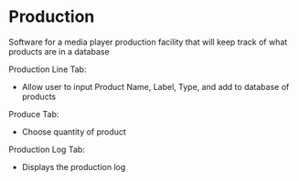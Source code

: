 # Production
Software for a media player production facility that will keep track of what products are in a database

Production Line Tab:
  - Allow user to input Product Name, Label, Type, and add to database of products

Produce Tab:
  - Choose quantity of product
  
Production Log Tab:
  - Displays the production log
